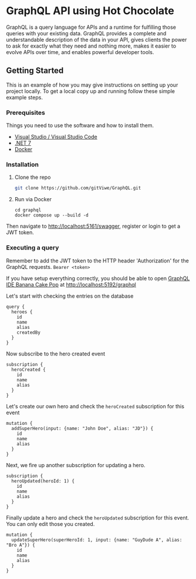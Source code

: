 <!-- ABOUT THE PROJECT -->
# GraphQL API using Hot Chocolate

GraphQL is a query language for APIs and a runtime for fulfilling those queries with your existing data. GraphQL provides a complete and understandable description of the data in your API, gives clients the power to ask for exactly what they need and nothing more, makes it easier to evolve APIs over time, and enables powerful developer tools.


<!-- GETTING STARTED -->
## Getting Started

This is an example of how you may give instructions on setting up your project locally.
To get a local copy up and running follow these simple example steps.

### Prerequisites

Things you need to use the software and how to install them.
* [Visual Studio / Visual Studio Code](https://visualstudio.microsoft.com/)
* [.NET 7](https://devblogs.microsoft.com/dotnet/announcing-dotnet-7/)
* [Docker](https://www.docker.com/)

### Installation

1. Clone the repo
   ```sh
   git clone https://github.com/gitViwe/GraphQL.git
   ```
2. Run via Docker
   ```
   cd graphql
   docker compose up --build -d
   ```

Then navigate to [http://localhost:5161/swagger](http://localhost:5161/swagger), register or login to get a JWT token.

### Executing a query
Remember to add the JWT token to the HTTP header 'Authorization' for the GraphQL requests.
`Bearer <token>`

If you have setup everything correctly, you should be able to open [GraphQL IDE Banana Cake Pop](https://chillicream.com/docs/hotchocolate/v12/get-started-with-graphql-in-net-core/#executing-a-query) at [http://localhost:5192/graphql](http://localhost:5192/graphql)

Let's start with checking the entries on the database
```
query {
  heroes {
    id
    name
    alias
    createdBy
  }
}
```

Now subscribe to the hero created event
```
subscription {
  heroCreated {
    id
    name
    alias
  }
}
```

Let's create our own hero and check the `heroCreated` subscription for this event
```
mutation {
  addSuperHero(input: {name: "John Doe", alias: "JD"}) {
    id
    name
    alias
  }
}
```

Next, we fire up another subscription for updating a hero.
```
subscription {
  heroUpdated(heroId: 1) {
    id
    name
    alias
  }
}
```

Finally update a hero and check the `heroUpdated` subscription for this event. You can only edit those you created.
```
mutation {
  updateSuperHero(superHeroId: 1, input: {name: "GuyDude A", alias: "Bro A"}) {
    id
    name
    alias
  }
}
```
